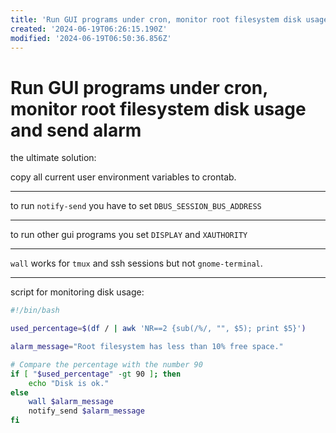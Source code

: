 ```yaml
---
title: 'Run GUI programs under cron, monitor root filesystem disk usage and send alarm'
created: '2024-06-19T06:26:15.190Z'
modified: '2024-06-19T06:50:36.856Z'
---
```


# Run GUI programs under cron, monitor root filesystem disk usage and send alarm

the ultimate solution:

copy all current user environment variables to crontab.

---

to run `notify-send` you have to set `DBUS_SESSION_BUS_ADDRESS`

---

to run other gui programs you set `DISPLAY` and `XAUTHORITY`

---

`wall` works for `tmux` and ssh sessions but not `gnome-terminal`. 

---

script for monitoring disk usage:

```bash
#!/bin/bash

used_percentage=$(df / | awk 'NR==2 {sub(/%/, "", $5); print $5}')

alarm_message="Root filesystem has less than 10% free space."

# Compare the percentage with the number 90
if [ "$used_percentage" -gt 90 ]; then
    echo "Disk is ok."
else
    wall $alarm_message
    notify_send $alarm_message
fi
```

